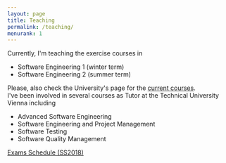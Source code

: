 ```yaml
---
layout: page
title: Teaching
permalink: /teaching/
menurank: 1
---
```


<div>
Currently, I'm teaching the exercise courses in 
<ul>
<li>Software Engineering 1 (winter term)</li>
<li>Software Engineering 2 (summer term)</li>
</ul> 
Please, also check the University's page for the <a href="https://campus.aau.at/studien/lvliste.jsp?atoken=914095040" target="_blank">current courses</a>.
</div>
<div>I've been involved in several courses as Tutor at the Technical University Vienna including 
<ul>
  <li>Advanced Software Engineering</li>
  <li>Software Engineering and Project Management</li>
  <li>Software Testing</li>
  <li>Software Quality Management</li>
</ul>

<div><a href="{{ site.url }}/teachingdata/Pruefungsorg1.pdf">Exams Schedule (SS2018)</a></div>